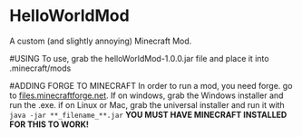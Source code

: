 # HelloWorldMod
A custom (and slightly annoying) Minecraft Mod.

#USING
To use, grab the helloWorldMod-1.0.0.jar file and place it into .minecraft/mods

#ADDING FORGE TO MINECRAFT
In order to run a mod, you need forge. go to [files.minecraftforge.net](files.minecraftforge.net "Forge Homepage"). If on windows, 
grab the Windows installer and run the .exe. if on Linux or Mac, grab the universal installer and run it with 
`java -jar **_filename_**.jar`
**YOU MUST HAVE MINECRAFT INSTALLED FOR THIS TO WORK!**
